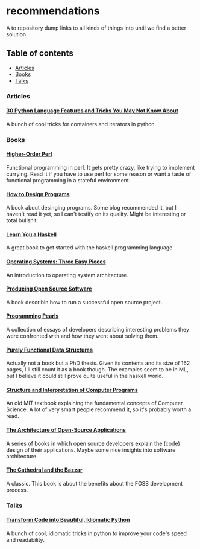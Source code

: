 recommendations
===============

A to repository dump links to all kinds of things into until we find a better
solution.

Table of contents
-----------------
- [Articles](#articles)
- [Books](#books)
- [Talks](#talks)

### Articles
#### [30 Python Language Features and Tricks You May Not Know About](http://sahandsaba.com/thirty-python-language-features-and-tricks-you-may-not-know.html)
A bunch of cool tricks for containers and iterators in python.

### Books
#### [Higher-Order Perl](http://hop.perl.plover.com/book/pdf/HigherOrderPerl.pdf)
Functional programming in perl. It gets pretty crazy, like trying to implement
currying. Read it if you have to use perl for some reason or want a taste of
functional programming in a stateful environment.

#### [How to Design Programs](http://www.ccs.neu.edu/home/matthias/HtDP2e/index.html)
A book about desinging programs. Some blog recommended it, but I haven't read
it yet, so I can't testify on its quality. Might be interesting or total
bullshit.

#### [Learn You a Haskell](http://learnyouahaskell.com/)
A great book to get started with the haskell programming language.

#### [Operating Systems: Three Easy Pieces](http://pages.cs.wisc.edu/~remzi/OSTEP/)
An introduction to operating system architecture.

#### [Producing Open Source Software](http://producingoss.com/en/index.html)
A book describin how to run a successful open source project.

#### [Programming Pearls](http://www.it.iitb.ac.in/~deepak/deepak/placement/Programming_pearls.pdf)
A collection of essays of developers describing interesting problems they were
confronted with and how they went about solving them.

#### [Purely Functional Data Structures](https://www.cs.cmu.edu/~rwh/theses/okasaki.pdf)
Actually not a book but a PhD thesis. Given its contents and its size of 162
pages, I'll still count it as a book though. The examples seem to be in ML, but
I believe it could still prove quite useful in the haskell world.

#### [Structure and Interpretation of Computer Programs](https://mitpress.mit.edu/sicp/)
An old MIT textbook explaining the fundamental concepts of Computer Science.
A lot of very smart people recommend it, so it's probably worth a read.

#### [The Architecture of Open-Source Applications](http://aosabook.org/en/index.html)
A series of books in which open source developers explain the (code) design of
their applications. Maybe some nice insights into software architecture.

#### [The Cathedral and the Bazzar](http://www.catb.org/esr/writings/cathedral-bazaar/cathedral-bazaar/)
A classic. This book is about the benefits about the FOSS development process.

### Talks
#### [Transform Code into Beautiful, Idiomatic Python](https://www.youtube.com/watch?v=OSGv2VnC0go)
A bunch of cool, idiomatic tricks in python to improve your code's speed and
readability.
